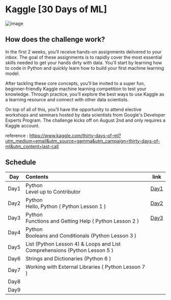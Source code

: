 # Kaggle [30 Days of ML]

![image](https://user-images.githubusercontent.com/77032455/127953298-32516696-95fd-4bc9-a634-e73236bb4819.png)

## How does the challenge work?

In the first 2 weeks, you’ll receive hands-on assignments delivered to your inbox. The goal of these assignments is to rapidly cover the most essential skills needed to get your hands dirty with data. You'll start by learning how to code in Python and quickly learn how to build your first machine learning model.

After tackling these core concepts, you’ll be invited to a super fun, beginner-friendly Kaggle machine learning competition to test your knowledge. Through practice, you’ll explore the best ways to use Kaggle as a learning resource and connect with other data scientists.

On top of all of this, you’ll have the opportunity to attend elective workshops and seminars hosted by data scientists from Google's Developer Experts Program. The challenge kicks off on August 2nd and only requires a Kaggle account.

reference : https://www.kaggle.com/thirty-days-of-ml?utm_medium=email&utm_source=gamma&utm_campaign=thirty-days-of-ml&utm_content=last-call



## **Schedule**

| Day  | Contents                                                     |                             link                             |
| :--: | :----------------------------------------------------------- | :----------------------------------------------------------: |
| Day1 | Python <br />Level up to Contributor                         | [Day1](https://github.com/seok-jong/Kaggle_30Days_ofML/tree/master/Day1) |
| Day2 | Python<br />Hello, Python ( Python Lesson 1 )                | [Day2](https://github.com/seok-jong/Kaggle_30Days_ofML/tree/master/Day2) |
| Day3 | Python<br />Functions and Getting Help ( Python Lesson 2 )   | [Day3](https://github.com/seok-jong/Kaggle_30Days_ofML/tree/master/Day3) |
| Day4 | Python<br />Booleans and Conditionals (Python Lesson 3 )     |                                                              |
| Day5 | List (Python Lesson 4) & Loops and List Comprehensions (Python Lesson 5 ) |                                                              |
| Day6 | Strings and Dictionaries (Python 6 )                         |                                                              |
| Day7 | Working with External Libraries ( Python Lesson 7 )          |                                                              |
| Day8 |                                                              |                                                              |
| Day9 |                                                              |                                                              |

